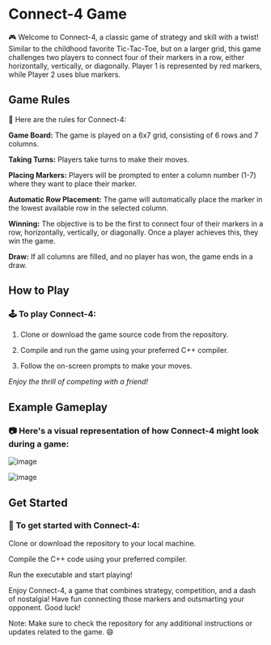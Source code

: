 # Connect-4 Game
🎮 Welcome to Connect-4, a classic game of strategy and skill with a twist! Similar to the childhood favorite Tic-Tac-Toe, but on a larger grid, this game challenges two players to connect four of their markers in a row, either horizontally, vertically, or diagonally. Player 1 is represented by red markers, while Player 2 uses blue markers.

## Game Rules
📜 Here are the rules for Connect-4:

**Game Board:** The game is played on a 6x7 grid, consisting of 6 rows and 7 columns.

**Taking Turns:** Players take turns to make their moves.

**Placing Markers:** Players will be prompted to enter a column number (1-7) where they want to place their marker.

**Automatic Row Placement:** The game will automatically place the marker in the lowest available row in the selected column.

**Winning:** The objective is to be the first to connect four of their markers in a row, horizontally, vertically, or diagonally. Once a player achieves this, they win the game.

**Draw:** If all columns are filled, and no player has won, the game ends in a draw.

## How to Play
### 🕹️ To play Connect-4:

1. Clone or download the game source code from the repository.

2. Compile and run the game using your preferred C++ compiler.

3. Follow the on-screen prompts to make your moves.

_Enjoy the thrill of competing with a friend!_

## Example Gameplay

### 📷 Here's a visual representation of how Connect-4 might look during a game:

![image](https://github.com/Akshay4452/Connect-4/assets/58980814/3042b8e1-f94e-478a-b305-7db7204c102f)

![image](https://github.com/Akshay4452/Connect-4/assets/58980814/0cde0f5a-3609-4453-93db-dc2ca6d71fd7)

## Get Started
### 🚀 To get started with Connect-4:

Clone or download the repository to your local machine.

Compile the C++ code using your preferred compiler.

Run the executable and start playing!

Enjoy Connect-4, a game that combines strategy, competition, and a dash of nostalgia! Have fun connecting those markers and outsmarting your opponent. Good luck!

Note: Make sure to check the repository for any additional instructions or updates related to the game. 😄
